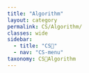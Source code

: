 ```yaml
---
title: "Algorithm"
layout: category
permalink: CS/Algorithm/
classes: wide
sidebar:
  - title: "CS🐰"
  - nav: "CS-menu"
taxonomy: CS🐰Algorithm
---
```


